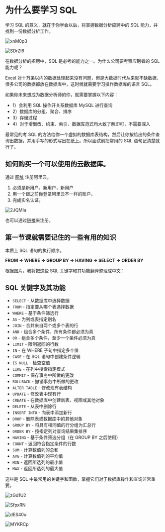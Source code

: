# 为什么要学习 SQL

学习 SQL 的意义，就在于你学会以后，将掌握数据分析应聘中的 SQL 能力，并找到一份数据分析工作。

![xnM0p3](https://upiclw.oss-cn-beijing.aliyuncs.com/uPic/xnM0p3.png)

![SDrZI6](https://upiclw.oss-cn-beijing.aliyuncs.com/uPic/SDrZI6.png)

在数据分析的招聘中，SQL 是必考的能力之一。为什么公司要考察应聘者的 SQL 能力呢？

Excel 对十万条以内的数据处理起来没有问题，但是大数据时代从来就不缺数据，很多公司的数据都放在数据库中，这时候就需要学习操作数据库的语言 SQL。

如果你未来想成为数据分析师的你，就需要掌握以下内容：

* 1）会利用 SQL 操作开关系数据库 MySQL 进行查询
* 2）数据库的分组、聚合、排序
* 3）存储过程
* 4）对于增删改、约束、索引、数据库范式均大致了解即可，不需要深入

最常见的考 SQL 的方法给你一个虚拟的数据库表结构，然后让你按给出的条件查询出数据，并用手写的形式写出在纸上。所以面试前把常用的 SQL 语句记清楚就行了。

## 如何购买一个可以使用的云数据库。

通过 [网址](https://www.aliyun.com/minisite/goods?userCode=orje4xat&share_source=copy_link) 注册阿里云。

1. 必须是新用户，新用户，新用户
2. 用一个跟之前你登录阿里云不一样的账户。
3. 完成实名认证。

![2JQMIa](https://upiclw.oss-cn-beijing.aliyuncs.com/uPic/2JQMIa.png)

也可以通过[链接](https://www.aliyun.com/database/dbfirstbuy)来注册。

## 第一节课就需要记住的一些有用的知识

本质上 SQL 语句的执⾏顺序。

**FROM → WHERE → GROUP BY → HAVING → SELECT → ORDER BY**


根据图片，我将把这些 SQL 关键字和其功能翻译整理成中文：

## SQL 关键字及其功能

- `SELECT` - 从数据库中选择数据
- `FROM` - 指定要从哪个表选择数据
- `WHERE` - 基于条件筛选行
- `AS` - 为列或表指定别名
- `JOIN` - 合并来自两个或多个表的行
- `AND` - 组合多个条件，所有条件都必须为真
- `OR` - 组合多个条件，至少一个条件必须为真
- `LIMIT` - 限制返回的行数
- `IN` - 在 WHERE 子句中指定多个值
- `CASE` - 在 SQL 语句中创建条件逻辑
- `IS NULL` - 检查空值
- `LIKE` - 在列中搜索指定模式
- `COMMIT` - 保存事务中所做的更改
- `ROLLBACK` - 撤销事务中所做的更改
- `ALTER TABLE` - 修改现有表结构
- `UPDATE` - 修改表中现有行
- `CREATE` - 在数据库中创建新表、视图或其他对象
- `DELETE` - 从表中删除行
- `INSERT INTO` - 向表中添加新行
- `DROP` - 删除表或数据库中的其他对象
- `GROUP BY` - 将具有相同值的行分组为汇总行
- `ORDER BY` - 按指定列对查询结果集排序
- `HAVING` - 基于条件筛选分组（在 GROUP BY 之后使用）
- `COUNT` - 返回符合指定条件的行数
- `SUM` - 计算数值列的总和
- `AVG` - 计算数值列的平均值
- `MIN` - 返回所选列的最小值
- `MAX` - 返回所选列的最大值

这些是 SQL 中最常用的关键字和函数，掌握它们对于数据库操作和查询非常重要。


![zGd1U2](https://upiclw.oss-cn-beijing.aliyuncs.com/uPic/zGd1U2.png)

![SfpxRN](https://upiclw.oss-cn-beijing.aliyuncs.com/uPic/SfpxRN.png)

![dES40u](https://upiclw.oss-cn-beijing.aliyuncs.com/uPic/dES40u.png)

![MYKRCp](https://upiclw.oss-cn-beijing.aliyuncs.com/uPic/MYKRCp.png)